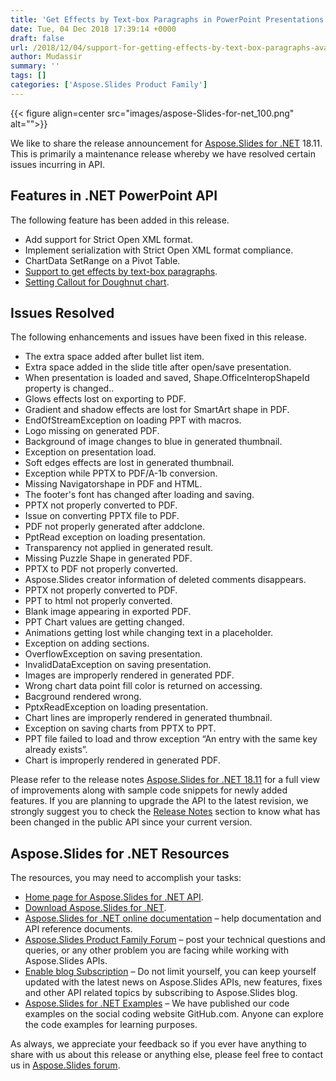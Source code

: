 ```yaml
---
title: 'Get Effects by Text-box Paragraphs in PowerPoint Presentations using C#'
date: Tue, 04 Dec 2018 17:39:14 +0000
draft: false
url: /2018/12/04/support-for-getting-effects-by-text-box-paragraphs-available-in-aspose.slides/
author: Mudassir
summary: ''
tags: []
categories: ['Aspose.Slides Product Family']
---
```




{{< figure align=center src="images/aspose-Slides-for-net_100.png" alt="">}}


  
We like to share the release announcement for [Aspose.Slides for .NET][1] 18.11. This is primarily a maintenance release whereby we have resolved certain issues incurring in API.

## Features in .NET PowerPoint API

The following feature has been added in this release.

*   Add support for Strict Open XML format.
*   Implement serialization with Strict Open XML format compliance.
*   ChartData SetRange on a Pivot Table.
*   [Support to get effects by text-box paragraphs][2].
*   [Setting Callout for Doughnut chart][3].

## Issues Resolved

The following enhancements and issues have been fixed in this release.

*   The extra space added after bullet list item.
*   Extra space added in the slide title after open/save presentation.
*   When presentation is loaded and saved, Shape.OfficeInteropShapeId property is changed..
*   Glows effects lost on exporting to PDF.
*   Gradient and shadow effects are lost for SmartArt shape in PDF.
*   EndOfStreamException on loading PPT with macros.
*   Logo missing on generated PDF.
*   Background of image changes to blue in generated thumbnail.
*   Exception on presentation load.
*   Soft edges effects are lost in generated thumbnail.
*   Exception while PPTX to PDF/A-1b conversion.
*   Missing Navigatorshape in PDF and HTML.
*   The footer's font has changed after loading and saving.
*   PPTX not properly converted to PDF.
*   Issue on converting PPTX file to PDF.
*   PDF not properly generated after addclone.
*   PptRead exception on loading presentation.
*   Transparency not applied in generated result.
*   Missing Puzzle Shape in generated PDF.
*   PPTX to PDF not properly converted.
*   Aspose.Slides creator information of deleted comments disappears.
*   PPTX not properly converted to PDF.
*   PPT to html not properly converted.
*   Blank image appearing in exported PDF.
*   PPT Chart values are getting changed.
*   Animations getting lost while changing text in a placeholder.
*   Exception on adding sections.
*   OverflowException on saving presentation.
*   InvalidDataException on saving presentation.
*   Images are improperly rendered in generated PDF.
*   Wrong chart data point fill color is returned on accessing.
*   Bacground rendered wrong.
*   PptxReadException on loading presentation.
*   Chart lines are improperly rendered in generated thumbnail.
*   Exception on saving charts from PPTX to PPT.
*   PPT file failed to load and throw exception “An entry with the same key already exists”.
*   Chart is improperly rendered in generated PDF.

Please refer to the release notes [Aspose.Slides for .NET 18.11][4] for a full view of improvements along with sample code snippets for newly added features. If you are planning to upgrade the API to the latest revision, we strongly suggest you to check the [Release Notes][5] section to know what has been changed in the public API since your current version.

## Aspose.Slides for .NET Resources

The resources, you may need to accomplish your tasks:

*   [Home page for Aspose.Slides for .NET API][6].
*   [Download Aspose.Slides for .NET][7].
*   [Aspose.Slides for .NET online documentation][8] – help documentation and API reference documents.
*   [Aspose.Slides Product Family Forum][9] – post your technical questions and queries, or any other problem you are facing while working with Aspose.Slides APIs.
*   [Enable blog Subscription][10] – Do not limit yourself, you can keep yourself updated with the latest news on Aspose.Slides APIs, new features, fixes and other API related topics by subscribing to Aspose.Slides blog.
*   [Aspose.Slides for .NET Examples][11] – We have published our code examples on the social coding website GitHub.com. Anyone can explore the code examples for learning purposes.

As always, we appreciate your feedback so if you ever have anything to share with us about this release or anything else, please feel free to contact us in [Aspose.Slides forum][12].




[1]: https://products.aspose.com/slides/net
[2]: https://docs.aspose.com/slides/net/manipulating-text/#ManipulatingText-Supporttogeteffectsbytext-boxparagraphs
[3]: https://docs.aspose.com/slides/net/chart-manipulations/#ChartManipulations-SettingCalloutForDoghnutchart
[4]: https://docs.aspose.com/display/slidesnet/Aspose.Slides+for+.NET+18.11+Release+Notes
[5]: https://docs.aspose.com/slides/net/aspose-slides-for-net-18-11-release-notes/
[6]: https://products.aspose.com/slides/net
[7]: https://downloads.aspose.com/slides/net/new-releases/aspose.slides-for-.net-18.11/
[8]: https://docs.aspose.com/slides/net/
[9]: https://forum.aspose.com/c/slides
[10]: https://blog.aspose.com/category/aspose-products/aspose-slides-product-family/
[11]: https://github.com/aspose-Slides/Aspose.Slides-for-.NET
[12]: https://forum.aspose.com/c/slides




